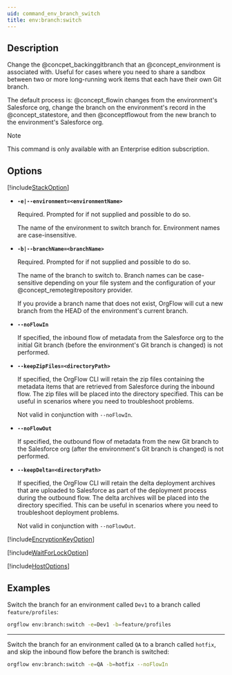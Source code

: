 ```yaml
---
uid: command_env_branch_switch
title: env:branch:switch
---
```


## Description

Change the @concpet_backinggitbranch that an @concept_environment is associated with. Useful for cases where you need to share a sandbox between two or more long-running work items that each have their own Git branch.

The default process is: @concept_flowin changes from the environment's Salesforce org, change the branch on the environment's record in the @concept_statestore, and then @conceptflowout from the new branch to the environment's Salesforce org.

> [!NOTE]
> This command is only available with an Enterprise edition subscription.

## Options

[!include[StackOption](partials/stack-option.md)]

- **`-e|--environment=<environmentName>`**

  Required. Prompted for if not supplied and possible to do so.

  The name of the environment to switch branch for. Environment names are case-insensitive.

- **`-b|--branchName=<branchName>`**

  Required. Prompted for if not supplied and possible to do so.

  The name of the branch to switch to. Branch names can be case-sensitive depending on your file system and the configuration of your @concept_remotegitrepository provider.

  If you provide a branch name that does not exist, OrgFlow will cut a new branch from the HEAD of the environment's current branch.

- **`--noFlowIn`**

  If specified, the inbound flow of metadata from the Salesforce org to the initial Git branch (before the environment's Git branch is changed) is not performed.

- **`--keepZipFiles=<directoryPath>`**

  If specified, the OrgFlow CLI will retain the zip files containing the metadata items that are retrieved from Salesforce during the inbound flow. The zip files will be placed into the directory specified. This can be useful in scenarios where you need to troubleshoot problems.

  Not valid in conjunction with `--noFlowIn`.

- **`--noFlowOut`**

  If specified, the outbound flow of metadata from the new Git branch to the Salesforce org (after the environment's Git branch is changed) is not performed.

- **`--keepDelta=<directoryPath>`**

  If specified, the OrgFlow CLI will retain the delta deployment archives that are uploaded to Salesforce as part of the deployment process during the outbound flow. The delta archives will be placed into the directory specified. This can be useful in scenarios where you need to troubleshoot deployment problems.

  Not valid in conjunction with `--noFlowOut`.

[!include[EncryptionKeyOption](partials/encryption-key-option.md)]

[!include[WaitForLockOption](partials/wait-for-lock-option.md)]

[!include[HostOptions](partials/host-options.md)]

## Examples

Switch the branch for an environment called `Dev1` to a branch called `feature/profiles`:

```bash
orgflow env:branch:switch -e=Dev1 -b=feature/profiles
```

***

Switch the branch for an environment called `QA` to a branch called `hotfix`, and skip the inbound flow before the branch is switched:

```bash
orgflow env:branch:switch -e=QA -b=hotfix --noFlowIn
```
